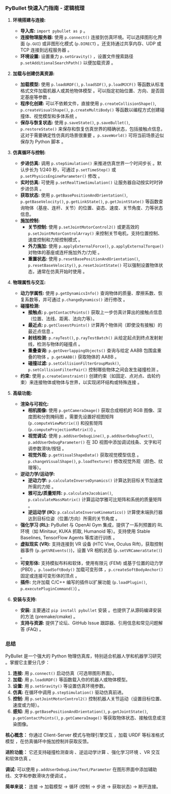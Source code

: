 ### PyBullet 快速入门指南 - 逻辑梳理


1.  **环境搭建与连接:**
    * **导入库:** `import pybullet as p` 。
    * **连接物理服务器:** 使用 `p.connect()` 连接到仿真环境。可以选择图形化界面 (`p.GUI`) 或非图形化模式 (`p.DIRECT`) 。还支持通过共享内存、UDP 或 TCP 连接到远程服务器 。
    * **环境设置:** 设置重力 `p.setGravity()` ，设置文件搜索路径 `p.setAdditionalSearchPath()` 以便加载资源 。

2.  **加载与创建仿真资源:**
    * **加载模型:** 使用 `p.loadURDF()`, `p.loadSDF()`, `p.loadMJCF()` 等函数从标准格式文件加载机器人或其他物体模型 。可以指定初始位置、方向、是否固定基座等参数 。
    * **程序化创建:** 可以不依赖文件，直接使用 `p.createCollisionShape()`, `p.createVisualShape()`, `p.createMultiBody()` 等函数以编程方式创建碰撞体、视觉模型和多体系统 。
    * **保存与恢复状态:** 使用 `p.saveState()`, `p.saveBullet()`, `p.restoreState()` 来保存和恢复仿真世界的精确状态，包括接触点信息，这对于需要确定性仿真的场景很重要 。`p.saveWorld()` 可将当前场景近似保存为 Python 脚本 。

3.  **仿真循环与控制:**
    * **步进仿真:** 调用 `p.stepSimulation()` 来推进仿真世界一个时间步长 。默认步长为 1/240 秒，可通过 `p.setTimeStep()` 或 `p.setPhysicsEngineParameter()` 修改 。
    * **实时仿真:** 可使用 `p.setRealTimeSimulation()` 让服务器自动按实时时钟步进仿真 。
    * **获取状态:** 使用 `p.getBasePositionAndOrientation()`, `p.getBaseVelocity()`, `p.getLinkState()`, `p.getJointState()` 等函数查询物体（基座、连杆、关节）的位置、姿态、速度、关节角度、力等状态信息。
    * **施加控制:**
        * **关节控制:** 使用 `p.setJointMotorControl2()` 或更高效的 `p.setJointMotorControlArray()` 来控制关节电机，支持位置控制、速度控制和力矩控制模式 。
        * **外力施加:** 使用 `p.applyExternalForce()`, `p.applyExternalTorque()` 对物体的基座或连杆施加外力/力矩 。
        * **重置状态:** 使用 `p.resetBasePositionAndOrientation()`, `p.resetBaseVelocity()`, `p.resetJointState()` 可以强制设置物体状态，通常在仿真开始时使用 。

4.  **物理属性与交互:**
    * **动力学属性:** 使用 `p.getDynamicsInfo()` 查询物体的质量、摩擦系数、恢复系数等，并可通过 `p.changeDynamics()` 进行修改 。
    * **碰撞检测:**
        * **接触点:** `p.getContactPoints()` 获取上一步仿真计算出的接触点信息（位置、法线、距离、法向力等）。
        * **最近点:** `p.getClosestPoints()` 计算两个物体间（即使没有接触）的最近点信息 。
        * **射线检测:** `p.rayTest()`, `p.rayTestBatch()` 从给定起点到终点发射射线，检测与物体的碰撞点 。
        * **重叠查询:** `p.getOverlappingObjects()` 查询与给定 AABB 包围盒重叠的物体 。`p.getAABB()` 获取物体的 AABB 。
        * **碰撞过滤:** `p.setCollisionFilterGroupMask()`, `p.setCollisionFilterPair()` 控制哪些物体之间会发生碰撞检测 。
    * **约束:** 使用 `p.createConstraint()` 创建约束（如固定、点对点、齿轮约束）来连接物体或物体与世界，以实现闭环结构或特殊连接 。

5.  **高级功能:**
    * **渲染与可视化:**
        * **相机图像:** 使用 `p.getCameraImage()` 获取合成相机的 RGB 图像、深度图和分割掩码图 。需要先设置好视图矩阵 (`p.computeViewMatrix()`) 和投影矩阵 (`p.computeProjectionMatrix()`) 。
        * **视觉调试:** 使用 `p.addUserDebugLine()`, `p.addUserDebugText()`, `p.addUserDebugParameter()` 在 3D 视图中添加调试线条、文字和可调参数滑块/按钮 。
        * **视觉外观:** `p.getVisualShapeData()` 获取视觉模型信息 。`p.changeVisualShape()`, `p.loadTexture()` 修改视觉外观（颜色、纹理等）。
    * **逆动力学/运动学:**
        * **逆动力学:** `p.calculateInverseDynamics()` 计算达到目标关节加速度所需的力矩 。
        * **雅可比/质量矩阵:** `p.calculateJacobian()`, `p.calculateMassMatrix()` 计算运动学雅可比矩阵和系统的质量矩阵 。
        * **逆运动学 (IK):** `p.calculateInverseKinematics()` 计算使末端执行器达到目标位姿（位置/方向）所需的关节角度 。
    * **强化学习 (RL):** PyBullet 与 OpenAI Gym 集成，提供了一系列预置的 RL 环境（如 Minitaur, KUKA 抓取, Humanoid 等）。支持使用 Stable Baselines, TensorFlow Agents 等库进行训练 。
    * **虚拟现实 (VR):** 支持连接到 VR 设备 (HTC Vive, Oculus Rift)，获取控制器事件 (`p.getVREvents()`)，设置 VR 相机状态 (`p.setVRCameraState()`) 。
    * **可变形体:** 支持模拟布料和软体，使用有限元 (FEM) 或基于位置的动力学 (PBD) 。`p.loadSoftBody()` 加载可变形体 ，`p.createSoftBodyAnchor()` 固定或连接可变形体的顶点 。
    * **插件:** 允许加载 C/C++ 编写的插件以扩展功能 (`p.loadPlugin()`, `p.executePluginCommand()`) 。

6.  **安装与支持:**
    * **安装:** 主要通过 `pip install pybullet` 安装 。也提供了从源码编译安装的方法 (premake/cmake) 。
    * **支持与资源:** 提供了论坛、GitHub Issue 跟踪器、引用信息和常见问题解答 (FAQ) 。

### 总结

PyBullet 是一个强大的 Python 物理仿真库，特别适合机器人学和机器学习研究 。掌握它主要分几步：

1.  **连接:** 用 `p.connect()` 启动仿真（可选带图形界面）。
2.  **加载:** 用 `p.loadURDF()` 等函数载入你的机器人或物体模型。
3.  **设置:** 用 `p.setGravity()` 等设置仿真环境参数。
4.  **仿真:** 在循环中调用 `p.stepSimulation()` 驱动仿真前进。
5.  **控制:** 用 `p.setJointMotorControl2()` 控制机器人关节运动（设置目标位置、速度或力矩）。
6.  **感知:** 用 `p.getBasePositionAndOrientation()`, `p.getJointState()`, `p.getContactPoints()`, `p.getCameraImage()` 等获取物体状态、接触信息或渲染图像。

**核心概念：** 你通过 Client-Server 模式与物理引擎交互 ，加载 URDF 等标准格式模型 ，在仿真循环中施加控制并获取反馈。

**进阶功能：** 它还支持碰撞检测查询 、逆运动学计算 、强化学习环境 、VR 交互 和软体仿真 。

**调试:** 可以使用 `p.addUserDebugLine/Text/Parameter` 在图形界面中添加辅助线、文字和参数滑块方便调试 。

**简单来说：** 连接 -> 加载模型 -> 循环 (控制 -> 步进 -> 获取状态) -> 断开连接。